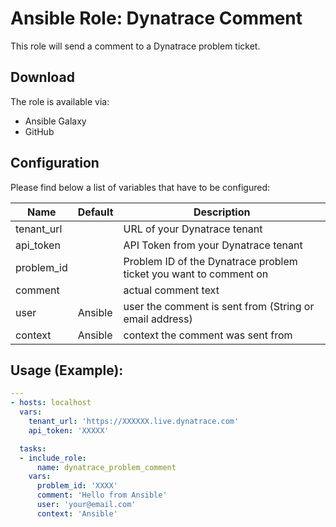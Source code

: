 # Ansible Role: Dynatrace Comment

This role will send a comment to a Dynatrace problem ticket.

## Download

The role is available via:

- Ansible Galaxy
- GitHub

## Configuration

Please find below a list of variables that have to be configured:

| Name            | Default | Description
|-----------------|---------|------------
| tenant_url      |         | URL of your Dynatrace tenant
| api_token       |         | API Token from your Dynatrace tenant
| problem_id      |         | Problem ID of the Dynatrace problem ticket you want to comment on
| comment         |         | actual comment text
| user            | Ansible | user the comment is sent from (String or email address)
| context         | Ansible | context the comment was sent from


## Usage (Example):

```yaml
---
- hosts: localhost
  vars:
    tenant_url: 'https://XXXXXX.live.dynatrace.com'
    api_token: 'XXXXX'

  tasks:
  - include_role:
      name: dynatrace_problem_comment
    vars:
      problem_id: 'XXXX'
      comment: 'Hello from Ansible'
      user: 'your@email.com'
      context: 'Ansible'

```
